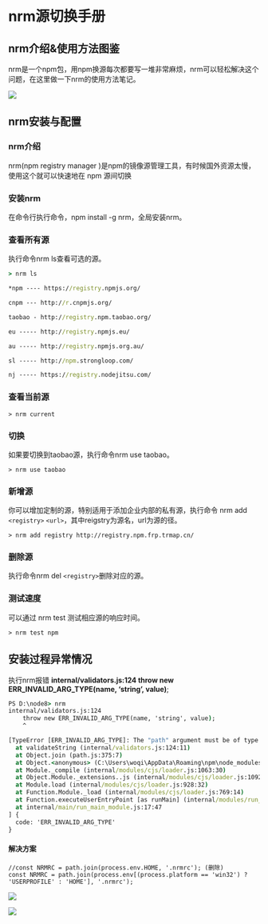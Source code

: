 # nrm源切换手册
## nrm介绍&使用方法图鉴
nrm是一个npm包，用npm换源每次都要写一堆非常麻烦，nrm可以轻松解决这个问题，在这里做一下nrm的使用方法笔记。

![](~@s/nrm.png)

## nrm安装与配置
### nrm介绍
nrm(npm registry manager )是npm的镜像源管理工具，有时候国外资源太慢，使用这个就可以快速地在 npm 源间切换

### 安装nrm
在命令行执行命令，npm install -g nrm，全局安装nrm。

### 查看所有源
执行命令nrm ls查看可选的源。

```cmd
> nrm ls

*npm ---- https://registry.npmjs.org/

cnpm --- http://r.cnpmjs.org/

taobao - http://registry.npm.taobao.org/

eu ----- http://registry.npmjs.eu/

au ----- http://registry.npmjs.org.au/

sl ----- http://npm.strongloop.com/

nj ----- https://registry.nodejitsu.com/
```

### 查看当前源
```
> nrm current
```

### 切换
如果要切换到taobao源，执行命令nrm use taobao。
```
> nrm use taobao
```

### 新增源
你可以增加定制的源，特别适用于添加企业内部的私有源，执行命令 nrm add `<registry>` `<url>`，其中reigstry为源名，url为源的径。
```
> nrm add registry http://registry.npm.frp.trmap.cn/
```

### 删除源
执行命令nrm del `<registry>`删除对应的源。

### 测试速度
可以通过 nrm test 测试相应源的响应时间。
```
> nrm test npm
```


## 安装过程异常情况
执行nrm报错 **internal/validators.js:124 throw new ERR_INVALID_ARG_TYPE(name, ‘string’, value)**;

``` cmd
PS D:\node8> nrm
internal/validators.js:124
    throw new ERR_INVALID_ARG_TYPE(name, 'string', value);
    ^

[TypeError [ERR_INVALID_ARG_TYPE]: The "path" argument must be of type string. Received undefined
  at validateString (internal/validators.js:124:11)
  at Object.join (path.js:375:7)
  at Object.<anonymous> (C:\Users\woqi\AppData\Roaming\npm\node_modules\nrm\cli.js:17:20)
  at Module._compile (internal/modules/cjs/loader.js:1063:30)
  at Object.Module._extensions..js (internal/modules/cjs/loader.js:1092:10)
  at Module.load (internal/modules/cjs/loader.js:928:32)
  at Function.Module._load (internal/modules/cjs/loader.js:769:14)
  at Function.executeUserEntryPoint [as runMain] (internal/modules/run_main.js:72:12)
  at internal/main/run_main_module.js:17:47
] {
  code: 'ERR_INVALID_ARG_TYPE'
}
```

#### 解决方案
```
//const NRMRC = path.join(process.env.HOME, '.nrmrc'); (删除)
const NRMRC = path.join(process.env[(process.platform == 'win32') ? 'USERPROFILE' : 'HOME'], '.nrmrc');
```


![](~@s/nrm2.jpg)


![](~@s/nrm3.jpg)
